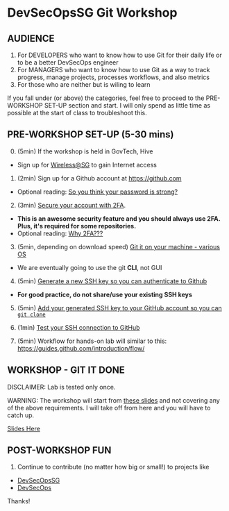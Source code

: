 # DevSecOpsSG Git Workshop

## AUDIENCE
1. For DEVELOPERS who want to know how to use Git for their daily life or to be a better DevSecOps engineer
2. For MANAGERS who want to know how to use Git as a way to track progress, manage projects, processes workflows, and also metrics
3. For those who are neither but is wiling to learn

If you fall under (or above) the categories, feel free to proceed to the PRE-WORKSHOP SET-UP section and start. I will only spend as little time as possible at the start of class to troubleshoot this.

## PRE-WORKSHOP SET-UP (5-30 mins)

0. (5min) If the workshop is held in GovTech, Hive
 - Sign up for [Wireless@SG](https://www.singtel.com/personal/internet/broadband-on-the-go/wireless-sg.html) to gain Internet access

1. (2min)  Sign up for a Github account at https://github.com
  - Optional reading: [So you think your password is strong?](http://www.devsecops.org/blog/2015/5/14/security-science)

2. (3min)  [Secure your account with 2FA](https://help.github.com/articles/securing-your-account-with-two-factor-authentication-2fa/).
  - **This is an awesome security feature and you should always use 2FA. Plus, it's required for some repositories.**
  - Optional reading: [Why 2FA???](http://www.devsecops.org/blog/2015/9/4/multi-factor-auth-a-call-to-action)

3. (5min, depending on download speed)  [Git it on your machine - various OS](https://git-scm.com/downloads)

  - We are eventually going to use the git **CLI**, not GUI

4. (5min) [Generate a new SSH key so you can authenticate to Github](https://help.github.com/articles/generating-a-new-ssh-key-and-adding-it-to-the-ssh-agent)
  - **For good practice, do not share/use your existing SSH keys**

5. (5min) [Add your generated SSH key to your GitHub account so you can `git clone`](https://help.github.com/articles/adding-a-new-ssh-key-to-your-github-account/)

6. (1min) [Test your SSH connection to GitHub](https://help.github.com/articles/testing-your-ssh-connection/)

7. (5min) Workflow for hands-on lab will similar to this: https://guides.github.com/introduction/flow/

## WORKSHOP - GIT IT DONE

DISCLAIMER: Lab is tested only once.

WARNING: The workshop will start from [these slides](https://fabianlim1989.github.io/devsecops-git-workshop) and not covering any of the above requirements. I will take off from here and you will have to catch up.

[Slides Here](https://fabianlim1989.github.io/devsecops-git-workshop)

## POST-WORKSHOP FUN

1. Continue to contribute (no matter how big or small!) to projects like

  * [DevSecOpsSG](https://github.com/devsecopsSG)
  * [DevSecOps](https://github.com/devsecops)

Thanks!
